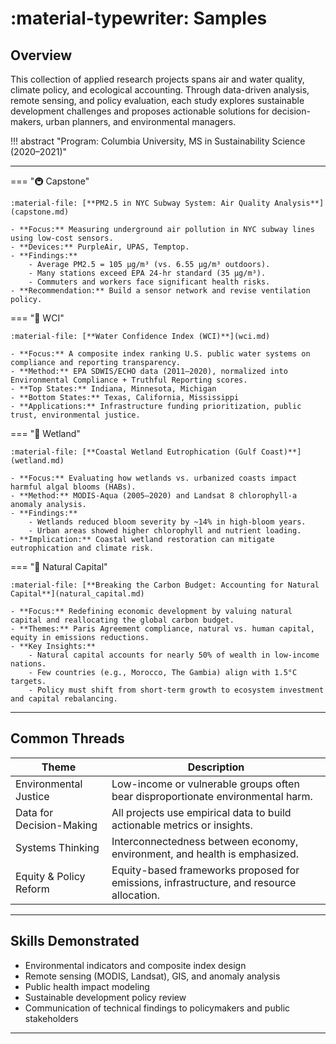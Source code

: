 # :material-typewriter: Samples

## Overview
This collection of applied research projects spans air and water quality, climate policy, and ecological accounting. Through data-driven analysis, remote sensing, and policy evaluation, each study explores sustainable development challenges and proposes actionable solutions for decision-makers, urban planners, and environmental managers.

!!! abstract "Program: Columbia University, MS in Sustainability Science (2020–2021)"

---
=== "🚇 Capstone"

    :material-file: [**PM2.5 in NYC Subway System: Air Quality Analysis**](capstone.md)

    - **Focus:** Measuring underground air pollution in NYC subway lines using low-cost sensors.
    - **Devices:** PurpleAir, UPAS, Temptop.
    - **Findings:**
        - Average PM2.5 = 105 µg/m³ (vs. 6.55 µg/m³ outdoors).
        - Many stations exceed EPA 24-hr standard (35 µg/m³).
        - Commuters and workers face significant health risks.
    - **Recommendation:** Build a sensor network and revise ventilation policy.

=== "🚰 WCI"

    :material-file: [**Water Confidence Index (WCI)**](wci.md)

    - **Focus:** A composite index ranking U.S. public water systems on compliance and reporting transparency.
    - **Method:** EPA SDWIS/ECHO data (2011–2020), normalized into Environmental Compliance + Truthful Reporting scores.
    - **Top States:** Indiana, Minnesota, Michigan
    - **Bottom States:** Texas, California, Mississippi
    - **Applications:** Infrastructure funding prioritization, public trust, environmental justice.

=== "🌊 Wetland"

    :material-file: [**Coastal Wetland Eutrophication (Gulf Coast)**](wetland.md)

    - **Focus:** Evaluating how wetlands vs. urbanized coasts impact harmful algal blooms (HABs).
    - **Method:** MODIS-Aqua (2005–2020) and Landsat 8 chlorophyll-a anomaly analysis.
    - **Findings:**
        - Wetlands reduced bloom severity by ~14% in high-bloom years.
        - Urban areas showed higher chlorophyll and nutrient loading.
    - **Implication:** Coastal wetland restoration can mitigate eutrophication and climate risk.

=== "🌳 Natural Capital"

    :material-file: [**Breaking the Carbon Budget: Accounting for Natural Capital**](natural_capital.md)

    - **Focus:** Redefining economic development by valuing natural capital and reallocating the global carbon budget.
    - **Themes:** Paris Agreement compliance, natural vs. human capital, equity in emissions reductions.
    - **Key Insights:**
        - Natural capital accounts for nearly 50% of wealth in low-income nations.
        - Few countries (e.g., Morocco, The Gambia) align with 1.5°C targets.
        - Policy must shift from short-term growth to ecosystem investment and capital rebalancing.

---

## Common Threads

| Theme                 | Description                                                                 |
|----------------------|-----------------------------------------------------------------------------|
| Environmental Justice| Low-income or vulnerable groups often bear disproportionate environmental harm. |
| Data for Decision-Making | All projects use empirical data to build actionable metrics or insights.    |
| Systems Thinking     | Interconnectedness between economy, environment, and health is emphasized.  |
| Equity & Policy Reform| Equity-based frameworks proposed for emissions, infrastructure, and resource allocation. |

---

## Skills Demonstrated
- Environmental indicators and composite index design
- Remote sensing (MODIS, Landsat), GIS, and anomaly analysis
- Public health impact modeling
- Sustainable development policy review
- Communication of technical findings to policymakers and public stakeholders

---
